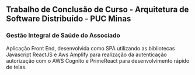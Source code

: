 ## Trabalho de Conclusão de Curso - Arquitetura de Software Distribuído - PUC Minas
### Gestão Integral de Saúde do Associado 

Aplicação Front End, desenvolvida como SPA utilizando as bibliotecas Javascript ReactJS e Aws Amplify 
para realização da autenticação autorização com o AWS Cognito e PrimeReact para desenvolvimento rápido de telas.
